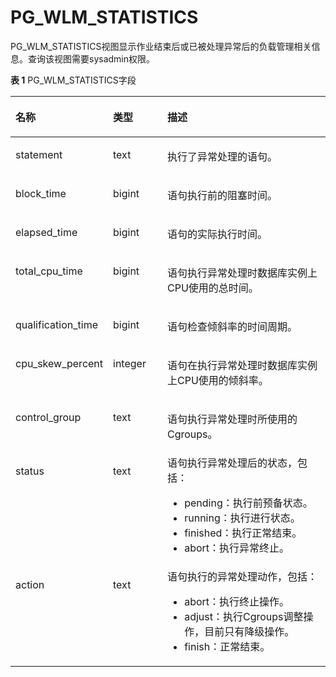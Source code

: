 # PG\_WLM\_STATISTICS<a name="ZH-CN_TOPIC_0000001105362250"></a>

PG\_WLM\_STATISTICS视图显示作业结束后或已被处理异常后的负载管理相关信息。查询该视图需要sysadmin权限。

**表 1**  PG\_WLM\_STATISTICS字段

<a name="zh-cn_topic_0059779245_tb4ba52c1570d4859ad3932db8e373d47"></a>
<table><thead align="left"><tr id="zh-cn_topic_0059779245_r270f43f8f6154705ac6688b148f84fe2"><th class="cellrowborder" valign="top" width="25.06%" id="mcps1.2.4.1.1"><p id="zh-cn_topic_0059779245_a26ad5c5aa07e4bccb8ebe8c967b77c2e"><a name="zh-cn_topic_0059779245_a26ad5c5aa07e4bccb8ebe8c967b77c2e"></a><a name="zh-cn_topic_0059779245_a26ad5c5aa07e4bccb8ebe8c967b77c2e"></a>名称</p>
</th>
<th class="cellrowborder" valign="top" width="17.93%" id="mcps1.2.4.1.2"><p id="zh-cn_topic_0059779245_ad2b41af3cfc747a7940b58ff3ac019f2"><a name="zh-cn_topic_0059779245_ad2b41af3cfc747a7940b58ff3ac019f2"></a><a name="zh-cn_topic_0059779245_ad2b41af3cfc747a7940b58ff3ac019f2"></a>类型</p>
</th>
<th class="cellrowborder" valign="top" width="57.010000000000005%" id="mcps1.2.4.1.3"><p id="zh-cn_topic_0059779245_a5585614841c045118adde4e69eb16aff"><a name="zh-cn_topic_0059779245_a5585614841c045118adde4e69eb16aff"></a><a name="zh-cn_topic_0059779245_a5585614841c045118adde4e69eb16aff"></a>描述</p>
</th>
</tr>
</thead>
<tbody><tr id="zh-cn_topic_0059779245_r98505238656a4a28a4710a5d38cdeb45"><td class="cellrowborder" valign="top" width="25.06%" headers="mcps1.2.4.1.1 "><p id="zh-cn_topic_0059779245_a3c857bd9098847799b39fbf38b0a4503"><a name="zh-cn_topic_0059779245_a3c857bd9098847799b39fbf38b0a4503"></a><a name="zh-cn_topic_0059779245_a3c857bd9098847799b39fbf38b0a4503"></a>statement</p>
</td>
<td class="cellrowborder" valign="top" width="17.93%" headers="mcps1.2.4.1.2 "><p id="zh-cn_topic_0059779245_acddf11135f594d658b354f1458067c09"><a name="zh-cn_topic_0059779245_acddf11135f594d658b354f1458067c09"></a><a name="zh-cn_topic_0059779245_acddf11135f594d658b354f1458067c09"></a>text</p>
</td>
<td class="cellrowborder" valign="top" width="57.010000000000005%" headers="mcps1.2.4.1.3 "><p id="zh-cn_topic_0059779245_a963fdc65274e4327a7960965ccbde3a1"><a name="zh-cn_topic_0059779245_a963fdc65274e4327a7960965ccbde3a1"></a><a name="zh-cn_topic_0059779245_a963fdc65274e4327a7960965ccbde3a1"></a>执行了异常处理的语句。</p>
</td>
</tr>
<tr id="zh-cn_topic_0059779245_ra8d8cdc0ad4a49cf9c8720f5d8e1bef7"><td class="cellrowborder" valign="top" width="25.06%" headers="mcps1.2.4.1.1 "><p id="zh-cn_topic_0059779245_a8d61284fd78b447bb2be4aa91c28ca70"><a name="zh-cn_topic_0059779245_a8d61284fd78b447bb2be4aa91c28ca70"></a><a name="zh-cn_topic_0059779245_a8d61284fd78b447bb2be4aa91c28ca70"></a>block_time</p>
</td>
<td class="cellrowborder" valign="top" width="17.93%" headers="mcps1.2.4.1.2 "><p id="zh-cn_topic_0059779245_a17b0a7d612bf4954a1f8fc477c167a3f"><a name="zh-cn_topic_0059779245_a17b0a7d612bf4954a1f8fc477c167a3f"></a><a name="zh-cn_topic_0059779245_a17b0a7d612bf4954a1f8fc477c167a3f"></a>bigint</p>
</td>
<td class="cellrowborder" valign="top" width="57.010000000000005%" headers="mcps1.2.4.1.3 "><p id="zh-cn_topic_0059779245_a2ebecec5203f474095ae258e363bc0e7"><a name="zh-cn_topic_0059779245_a2ebecec5203f474095ae258e363bc0e7"></a><a name="zh-cn_topic_0059779245_a2ebecec5203f474095ae258e363bc0e7"></a>语句执行前的阻塞时间。</p>
</td>
</tr>
<tr id="zh-cn_topic_0059779245_r8402be6acab4439d87a7a999d5d16475"><td class="cellrowborder" valign="top" width="25.06%" headers="mcps1.2.4.1.1 "><p id="zh-cn_topic_0059779245_a1adea4da9db244e4ba1104b3ab6631f2"><a name="zh-cn_topic_0059779245_a1adea4da9db244e4ba1104b3ab6631f2"></a><a name="zh-cn_topic_0059779245_a1adea4da9db244e4ba1104b3ab6631f2"></a>elapsed_time</p>
</td>
<td class="cellrowborder" valign="top" width="17.93%" headers="mcps1.2.4.1.2 "><p id="zh-cn_topic_0059779245_ab0e9f8fa2e294461b6ba162ce8a6e567"><a name="zh-cn_topic_0059779245_ab0e9f8fa2e294461b6ba162ce8a6e567"></a><a name="zh-cn_topic_0059779245_ab0e9f8fa2e294461b6ba162ce8a6e567"></a>bigint</p>
</td>
<td class="cellrowborder" valign="top" width="57.010000000000005%" headers="mcps1.2.4.1.3 "><p id="zh-cn_topic_0059779245_a0211e8adaf7f49179fbe5154d49b23b9"><a name="zh-cn_topic_0059779245_a0211e8adaf7f49179fbe5154d49b23b9"></a><a name="zh-cn_topic_0059779245_a0211e8adaf7f49179fbe5154d49b23b9"></a>语句的实际执行时间。</p>
</td>
</tr>
<tr id="zh-cn_topic_0059779245_rff375655d2584f219f20ca2a97b51ab1"><td class="cellrowborder" valign="top" width="25.06%" headers="mcps1.2.4.1.1 "><p id="zh-cn_topic_0059779245_aa3d4415324044cf4a61beebb5c098a5a"><a name="zh-cn_topic_0059779245_aa3d4415324044cf4a61beebb5c098a5a"></a><a name="zh-cn_topic_0059779245_aa3d4415324044cf4a61beebb5c098a5a"></a>total_cpu_time</p>
</td>
<td class="cellrowborder" valign="top" width="17.93%" headers="mcps1.2.4.1.2 "><p id="zh-cn_topic_0059779245_a38e4b02045b446efb7cd62a71550c620"><a name="zh-cn_topic_0059779245_a38e4b02045b446efb7cd62a71550c620"></a><a name="zh-cn_topic_0059779245_a38e4b02045b446efb7cd62a71550c620"></a>bigint</p>
</td>
<td class="cellrowborder" valign="top" width="57.010000000000005%" headers="mcps1.2.4.1.3 "><p id="zh-cn_topic_0059779245_a5a9141569d7e46e8a7abfb306d56a3d2"><a name="zh-cn_topic_0059779245_a5a9141569d7e46e8a7abfb306d56a3d2"></a><a name="zh-cn_topic_0059779245_a5a9141569d7e46e8a7abfb306d56a3d2"></a>语句执行异常处理时数据库实例上CPU使用的总时间。</p>
</td>
</tr>
<tr id="zh-cn_topic_0059779245_rd79edc31928b440ea6bb93b811e2e3ca"><td class="cellrowborder" valign="top" width="25.06%" headers="mcps1.2.4.1.1 "><p id="zh-cn_topic_0059779245_aa3693b6218d1462489b4e92102186efe"><a name="zh-cn_topic_0059779245_aa3693b6218d1462489b4e92102186efe"></a><a name="zh-cn_topic_0059779245_aa3693b6218d1462489b4e92102186efe"></a>qualification_time</p>
</td>
<td class="cellrowborder" valign="top" width="17.93%" headers="mcps1.2.4.1.2 "><p id="zh-cn_topic_0059779245_ab65947bd91fb4a4c969665881026b5d9"><a name="zh-cn_topic_0059779245_ab65947bd91fb4a4c969665881026b5d9"></a><a name="zh-cn_topic_0059779245_ab65947bd91fb4a4c969665881026b5d9"></a>bigint</p>
</td>
<td class="cellrowborder" valign="top" width="57.010000000000005%" headers="mcps1.2.4.1.3 "><p id="zh-cn_topic_0059779245_a0b40ba85c78c4a8095d9406689a9c7b6"><a name="zh-cn_topic_0059779245_a0b40ba85c78c4a8095d9406689a9c7b6"></a><a name="zh-cn_topic_0059779245_a0b40ba85c78c4a8095d9406689a9c7b6"></a>语句检查倾斜率的时间周期。</p>
</td>
</tr>
<tr id="zh-cn_topic_0059779245_rcf12f2780bcb4bbc940380c7ecbc4459"><td class="cellrowborder" valign="top" width="25.06%" headers="mcps1.2.4.1.1 "><p id="zh-cn_topic_0059779245_acf0f8389d8e44740a43d950929f3ce75"><a name="zh-cn_topic_0059779245_acf0f8389d8e44740a43d950929f3ce75"></a><a name="zh-cn_topic_0059779245_acf0f8389d8e44740a43d950929f3ce75"></a>cpu_skew_percent</p>
</td>
<td class="cellrowborder" valign="top" width="17.93%" headers="mcps1.2.4.1.2 "><p id="zh-cn_topic_0059779245_aca9a5cae562e4a72ab9612c905ecd832"><a name="zh-cn_topic_0059779245_aca9a5cae562e4a72ab9612c905ecd832"></a><a name="zh-cn_topic_0059779245_aca9a5cae562e4a72ab9612c905ecd832"></a>integer</p>
</td>
<td class="cellrowborder" valign="top" width="57.010000000000005%" headers="mcps1.2.4.1.3 "><p id="zh-cn_topic_0059779245_a8de5de7ab066486d949b48d819706458"><a name="zh-cn_topic_0059779245_a8de5de7ab066486d949b48d819706458"></a><a name="zh-cn_topic_0059779245_a8de5de7ab066486d949b48d819706458"></a>语句在执行异常处理时数据库实例上CPU使用的倾斜率。</p>
</td>
</tr>
<tr id="zh-cn_topic_0059779245_r201440ea6e76450d962be239dfd15d6e"><td class="cellrowborder" valign="top" width="25.06%" headers="mcps1.2.4.1.1 "><p id="zh-cn_topic_0059779245_abb3d8d409da941db86c1647c708a7ced"><a name="zh-cn_topic_0059779245_abb3d8d409da941db86c1647c708a7ced"></a><a name="zh-cn_topic_0059779245_abb3d8d409da941db86c1647c708a7ced"></a>control_group</p>
</td>
<td class="cellrowborder" valign="top" width="17.93%" headers="mcps1.2.4.1.2 "><p id="zh-cn_topic_0059779245_a113318782dcb4250960421adc71d8a7a"><a name="zh-cn_topic_0059779245_a113318782dcb4250960421adc71d8a7a"></a><a name="zh-cn_topic_0059779245_a113318782dcb4250960421adc71d8a7a"></a>text</p>
</td>
<td class="cellrowborder" valign="top" width="57.010000000000005%" headers="mcps1.2.4.1.3 "><p id="zh-cn_topic_0059779245_ab1edc1e6100c4ff4b5fff5d6e273f4ed"><a name="zh-cn_topic_0059779245_ab1edc1e6100c4ff4b5fff5d6e273f4ed"></a><a name="zh-cn_topic_0059779245_ab1edc1e6100c4ff4b5fff5d6e273f4ed"></a>语句执行异常处理时所使用的Cgroups。</p>
</td>
</tr>
<tr id="zh-cn_topic_0059779245_r918df64590b74ce0aa105b04c3835f2b"><td class="cellrowborder" valign="top" width="25.06%" headers="mcps1.2.4.1.1 "><p id="zh-cn_topic_0059779245_a63ae752c97034b0c8262eb650508f5b7"><a name="zh-cn_topic_0059779245_a63ae752c97034b0c8262eb650508f5b7"></a><a name="zh-cn_topic_0059779245_a63ae752c97034b0c8262eb650508f5b7"></a>status</p>
</td>
<td class="cellrowborder" valign="top" width="17.93%" headers="mcps1.2.4.1.2 "><p id="zh-cn_topic_0059779245_adc7faadf069a4ff7878f9bc34c1730eb"><a name="zh-cn_topic_0059779245_adc7faadf069a4ff7878f9bc34c1730eb"></a><a name="zh-cn_topic_0059779245_adc7faadf069a4ff7878f9bc34c1730eb"></a>text</p>
</td>
<td class="cellrowborder" valign="top" width="57.010000000000005%" headers="mcps1.2.4.1.3 "><div class="p" id="zh-cn_topic_0059779245_ada2a87a0a21c429ba419f9f89a24b30e"><a name="zh-cn_topic_0059779245_ada2a87a0a21c429ba419f9f89a24b30e"></a><a name="zh-cn_topic_0059779245_ada2a87a0a21c429ba419f9f89a24b30e"></a>语句执行异常处理后的状态，包括：<a name="zh-cn_topic_0059779245_u70e5f119849345c893d11193a9cace28"></a><a name="zh-cn_topic_0059779245_u70e5f119849345c893d11193a9cace28"></a><ul id="zh-cn_topic_0059779245_u70e5f119849345c893d11193a9cace28"><li>pending：执行前预备状态。</li><li>running：执行进行状态。</li><li>finished：执行正常结束。</li><li>abort：执行异常终止。</li></ul>
</div>
</td>
</tr>
<tr id="zh-cn_topic_0059779245_r26e90f84936b44e9a1199dcda82cbc24"><td class="cellrowborder" valign="top" width="25.06%" headers="mcps1.2.4.1.1 "><p id="zh-cn_topic_0059779245_ad96ddeaf2bef49eb845a5fe0d80587d8"><a name="zh-cn_topic_0059779245_ad96ddeaf2bef49eb845a5fe0d80587d8"></a><a name="zh-cn_topic_0059779245_ad96ddeaf2bef49eb845a5fe0d80587d8"></a>action</p>
</td>
<td class="cellrowborder" valign="top" width="17.93%" headers="mcps1.2.4.1.2 "><p id="zh-cn_topic_0059779245_aefacc7a600c14ab0954504e16db03e93"><a name="zh-cn_topic_0059779245_aefacc7a600c14ab0954504e16db03e93"></a><a name="zh-cn_topic_0059779245_aefacc7a600c14ab0954504e16db03e93"></a>text</p>
</td>
<td class="cellrowborder" valign="top" width="57.010000000000005%" headers="mcps1.2.4.1.3 "><div class="p" id="zh-cn_topic_0059779245_adb1a92ee753b421b818018e2b8c9b77d"><a name="zh-cn_topic_0059779245_adb1a92ee753b421b818018e2b8c9b77d"></a><a name="zh-cn_topic_0059779245_adb1a92ee753b421b818018e2b8c9b77d"></a>语句执行的异常处理动作，包括：<a name="zh-cn_topic_0059779245_ued96c56692a241e884c10e9bc1841aa3"></a><a name="zh-cn_topic_0059779245_ued96c56692a241e884c10e9bc1841aa3"></a><ul id="zh-cn_topic_0059779245_ued96c56692a241e884c10e9bc1841aa3"><li>abort：执行终止操作。</li><li>adjust：执行Cgroups调整操作，目前只有降级操作。</li><li>finish：正常结束。</li></ul>
</div>
</td>
</tr>
</tbody>
</table>
